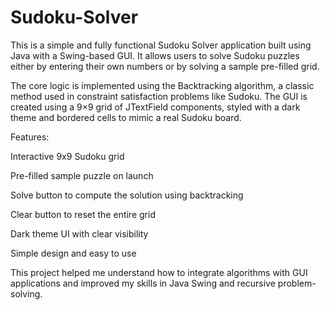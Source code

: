 # Sudoku-Solver
This is a simple and fully functional Sudoku Solver application built using Java with a Swing-based GUI. It allows users to solve Sudoku puzzles either by entering their own numbers or by solving a sample pre-filled grid.

The core logic is implemented using the Backtracking algorithm, a classic method used in constraint satisfaction problems like Sudoku. The GUI is created using a 9×9 grid of JTextField components, styled with a dark theme and bordered cells to mimic a real Sudoku board.

 Features:
 
Interactive 9x9 Sudoku grid

Pre-filled sample puzzle on launch

Solve button to compute the solution using backtracking

Clear button to reset the entire grid

Dark theme UI with clear visibility

Simple design and easy to use

This project helped me understand how to integrate algorithms with GUI applications and improved my skills in Java Swing and recursive problem-solving.

